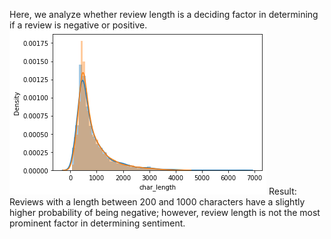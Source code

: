 Here, we analyze whether review length is a deciding factor in determining if a review is negative or positive.
![Review Length vs Sentiment](review.png)
Result: Reviews with a length between 200 and 1000 characters have a slightly higher probability of being negative; however, review length is not the most prominent factor in determining sentiment.
